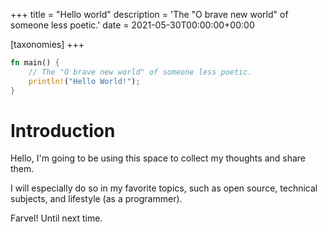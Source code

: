 +++
title = "Hello world"
description = 'The "O brave new world" of someone less poetic.'
date = 2021-05-30T00:00:00+00:00

[taxonomies]
+++

```rust
fn main() {
    // The "O brave new world" of someone less poetic.
    println!("Hello World!");
}
```

# Introduction
Hello, I'm going to be using this space to collect my thoughts and share them.

I will especially do so in my favorite topics, such as open source, technical subjects, and lifestyle (as a programmer).

Farvel! Until next time.
